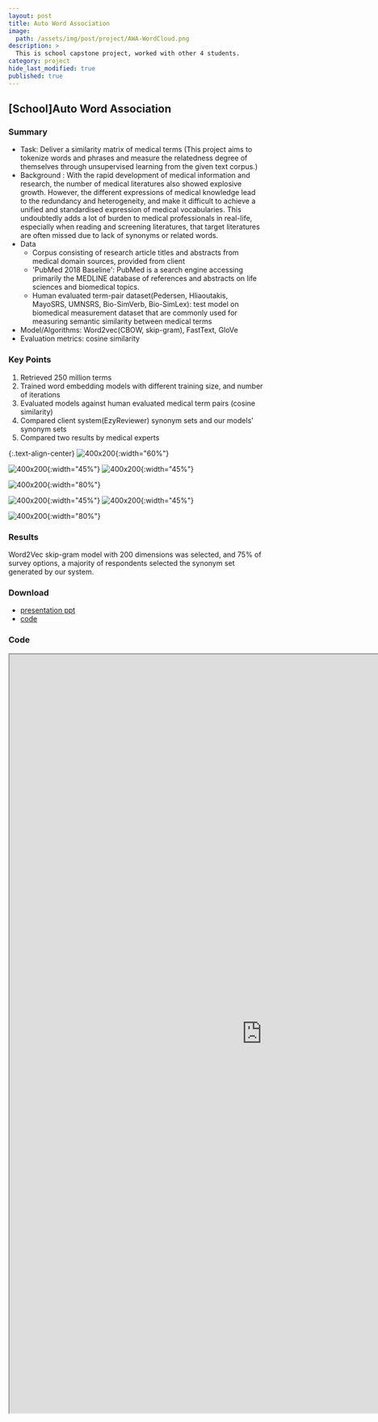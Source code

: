 ```yaml
---
layout: post
title: Auto Word Association
image: 
  path: /assets/img/post/project/AWA-WordCloud.png
description: >
  This is school capstone project, worked with other 4 students.
category: project
hide_last_modified: true
published: true
---
```

## [School]Auto Word Association

### Summary
* Task: Deliver a similarity matrix of medical terms
(This project aims to tokenize words and phrases and measure the relatedness degree of themselves through unsupervised learning from the given text corpus.)
* Background : With the rapid development of medical information and research, the number of medical literatures also showed explosive growth. However, the different expressions of medical knowledge lead to the redundancy and heterogeneity, and make it difficult to achieve a unified and standardised expression of medical vocabularies. This undoubtedly adds a lot of burden to medical professionals in real-life, especially when reading and screening literatures, that target literatures are often missed due to lack of synonyms or related words. 
* Data
  - Corpus consisting of research article titles and abstracts from medical domain sources, provided from client
  - 'PubMed 2018 Baseline': PubMed is a search engine accessing primarily the MEDLINE database of references and abstracts on life sciences and biomedical topics. 
  - Human evaluated term-pair dataset(Pedersen, Hliaoutakis, MayoSRS, UMNSRS, Bio-SimVerb, Bio-SimLex): test model on biomedical measurement dataset that are commonly used for measuring semantic similarity between medical terms
* Model/Algorithms: Word2vec(CBOW, skip-gram), FastText, GloVe
* Evaluation metrics: cosine similarity 

### Key Points
1. Retrieved 250 million terms
2. Trained word embedding models with different training size, and number of iterations
3. Evaluated models against human evaluated medical term pairs (cosine similarity)
4. Compared client system(EzyReviewer) synonym sets and our models' synonym sets
5. Compared two results by medical experts

{:.text-align-center}
![400x200](/assets/img/post/project/AWA-FrequentWord.png){:width="60%"}


![400x200](/assets/img/post/project/AWA-PCA.png){:width="45%"}
![400x200](/assets/img/post/project/AWA-tSNE.png){:width="45%"}


![400x200](/assets/img/post/project/AWA-CompareModels.png){:width="80%"}


![400x200](/assets/img/post/project/AWA-SimilarityWords.png){:width="45%"}
![400x200](/assets/img/post/project/AWA-Survey.png){:width="45%"}

![400x200](/assets/img/post/project/AWA-SimilarityMatrix.png){:width="80%"}

### Results
Word2Vec skip-gram model with 200 dimensions was selected, 
and 75% of survey options, a majority of respondents selected the synonym set generated by our system. 


### Download
* <a href="https://github.com/soyeonkimgithub/Volatility-Forecasting/blob/main/CS5703_Presentation.pdf">presentation ppt</a>
* <a href="https://github.com/soyeonkimgithub/AWA/blob/main/AutoWordAssociation_Core.ipynb">code</a>

### Code
<iframe src="https://nbviewer.org/gist/soyeonkimgithub/3fcf7d5796d1fbe122a92c5b280408a2" width="1000" height="1500" scrolling="yes" frameborder="1"></iframe>

